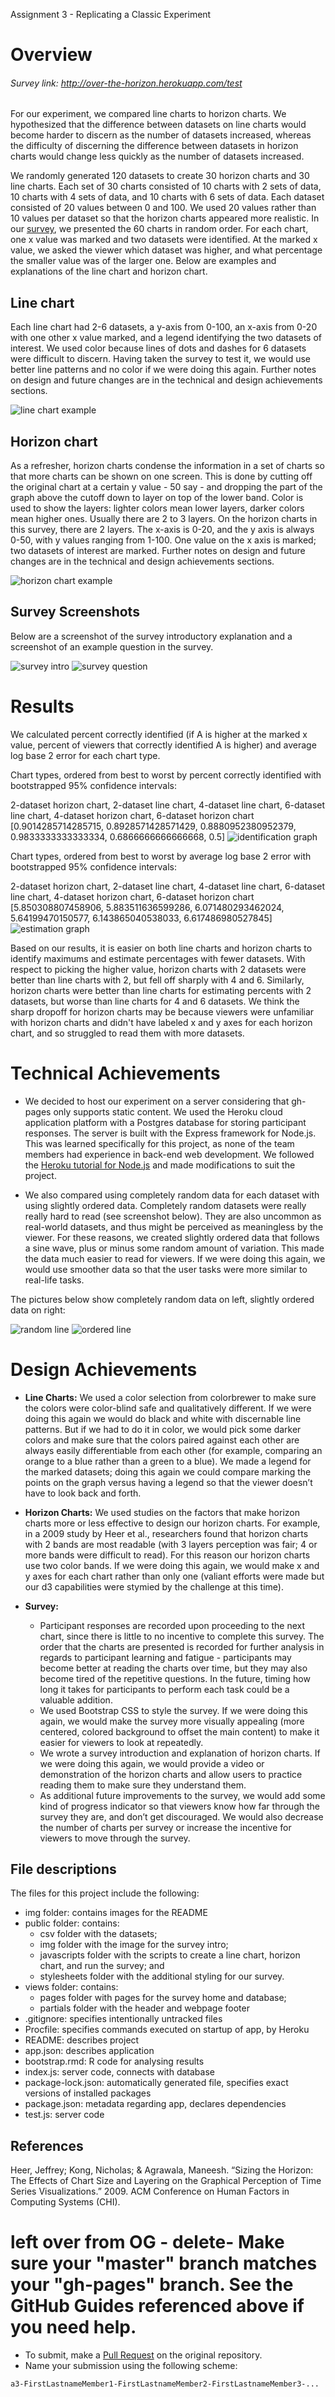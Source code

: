 Assignment 3 - Replicating a Classic Experiment  

# Overview

###### Survey link: http://over-the-horizon.herokuapp.com/test

For our experiment, we compared line charts to horizon charts. We hypothesized that the difference between datasets on line charts would become harder to discern as the number of datasets increased, whereas the difficulty of discerning the difference between datasets in horizon charts would change less quickly as the number of datasets increased. 

We randomly generated 120 datasets to create 30 horizon charts and 30 line charts. 
Each set of 30 charts consisted of 10 charts with 2 sets of data, 10 charts with 4 sets of data, 
and 10 charts with 6 sets of data. 
Each dataset consisted of 20 values between 
0 and 100. We used 20 values rather than 10 
values per dataset so that the horizon charts 
appeared more realistic. In our [survey](http://over-the-horizon.herokuapp.com/test), 
we presented the 60 charts in random order. For each chart, one x value was marked and two datasets were identified. At the marked x value, we asked the viewer which dataset was higher, and what percentage the smaller value was of the larger one. Below are examples and explanations of the line chart and horizon chart. 

## Line chart

Each line chart had 2-6 datasets, a y-axis from 0-100, an x-axis from 0-20 with one other x value marked, and a legend identifying the two datasets of interest. We used color because lines of dots and dashes for 6 datasets were difficult to discern. Having taken the survey to test it, we would use better line patterns and no color if we were doing this again. Further notes on design and future changes are in the technical and design achievements sections. 

![line chart example](img/line%20chart.png)

## Horizon chart

As a refresher, horizon charts condense the information in a set of charts so that more 
charts can be shown on one screen. This is done by cutting off the original chart at a certain y value - 50 say - and dropping the part of the graph above the cutoff down to layer on top of the lower band. Color is used to show the layers: lighter colors mean lower layers, darker colors mean higher ones. Usually there are 2 to 3 layers. On the horizon charts in this survey, there are 2 layers. The x-axis is 0-20, and the y axis is always 0-50, with y values ranging from 1-100. One value on the x axis is marked; two datasets of interest are marked. Further notes on design and future changes are in the technical and design achievements sections. 

![horizon chart example](img/horizon%20chart.png)

## Survey Screenshots

Below are a screenshot of the survey introductory explanation and a screenshot of an example question in the survey. 

![survey intro](img/intro%20survey.png) ![survey question](img/survey%20question.png)

# Results 

We calculated percent correctly identified (if A is higher at the marked x value,
 percent of viewers that correctly identified A is higher) and average log base 2 error for each chart type.
 
Chart types, ordered from best to worst by percent correctly identified with bootstrapped 95% confidence intervals:
 
 2-dataset horizon chart, 2-dataset line chart, 4-dataset line chart, 
 6-dataset line chart, 4-dataset horizon chart, 6-dataset horizon chart
[0.9014285714285715, 0.8928571428571429, 0.8880952380952379, 0.9833333333333334, 0.6866666666666668, 0.5]
![identification graph]() 

Chart types, ordered from best to worst by average log base 2 error with bootstrapped 95% confidence intervals:

 2-dataset horizon chart, 2-dataset line chart, 4-dataset line chart, 
 6-dataset line chart, 4-dataset horizon chart, 6-dataset horizon chart 
[5.850308807458906, 5.883511636599286, 6.071480293462024, 5.64199470150577, 6.143865040538033, 6.617486980527845]
![estimation graph]() 

Based on our results, it is easier on both line charts and horizon charts to identify maximums
and estimate percentages with fewer datasets. 
With respect to picking the higher value, horizon charts with 2 datasets were better than 
line charts with 2, but fell off sharply with 4 and 6. 
Similarly, horizon charts were better than line charts for estimating percents
with 2 datasets, but worse than line charts for 4 and 6 datasets. 
We think the sharp dropoff for horizon charts may be because viewers were unfamiliar 
with horizon charts and didn't have labeled
x and y axes for each horizon chart, and so struggled to read them with more datasets. 

# Technical Achievements

- We decided to host our experiment on a server considering that gh-pages only supports static content. We used the Heroku cloud application platform with a Postgres database for storing participant responses. The server is built with the Express framework for Node.js. This was learned specifically for this project, as none of the team members had experience in back-end web development. We followed the [Heroku tutorial for Node.js](https://devcenter.heroku.com/articles/getting-started-with-nodejs) and made modifications to suit the project.

- We also compared using completely random data for each dataset with using slightly ordered data. Completely random datasets were really really hard to read (see screenshot below). They are also uncommon as real-world datasets, and thus might be perceived as meaningless by the viewer. For these reasons, we created slightly ordered data that follows a sine wave, plus or minus some random amount of variation. This made the data much easier to read for viewers. If we were doing this again, we would use smoother data so that the user tasks were more similar to real-life tasks.

The pictures below show completely random data on left, slightly ordered data on right: 

![random line](img/random%20line.png) ![ordered line](img/ordered%20line.png)

# Design Achievements

- **Line Charts:** We used a color selection from colorbrewer to make sure the colors were color-blind safe and qualitatively different. If we were doing this again we would do black and white with discernable line patterns. But if we had to do it in color, we would pick some darker colors and make sure that the colors paired against each other are always easily differentiable from each other (for example, comparing an orange to a blue rather than a green to a blue). We made a legend for the marked datasets; doing this again we could compare marking the points on the graph versus having a legend so that the viewer doesn’t have to look back and forth. 

- **Horizon Charts:** We used studies on the factors that make horizon charts more or less effective to design our horizon charts. For example, in a 2009 study by Heer et al., researchers found that horizon charts with 2 bands are most readable (with 3 layers perception was fair; 4 or more bands were difficult to read). For this reason our horizon charts use two color bands. If we were doing this again, we would make x and y axes for each chart rather than only one (valiant efforts were made but our d3 capabilities were stymied by the challenge at this time). 

- **Survey:**
  - Participant responses are recorded upon proceeding to the next chart, since there is little to no incentive to complete this survey. The order that the charts are presented is recorded for further analysis in regards to participant learning and fatigue - participants may become better at reading the charts over time, but they may also become tired of the repetitive questions. In the future, timing how long it takes for participants to perform each task could be a valuable addition.
  - We used Bootstrap CSS to style the survey. If we were doing this again, we would make the survey more visually appealing (more centered, colored background to offset the main content) to make it easier for viewers to look at repeatedly. 
  - We wrote a survey introduction and explanation of horizon charts. If we were doing this again, we would provide a video or demonstration of the horizon charts and allow users to practice reading them to make sure they understand them. 
  - As additional future improvements to the survey, we would add some kind of progress indicator so that viewers know how far through the survey they are, and don’t get discouraged. 
  We would also decrease the number of charts per survey or increase the incentive for viewers to move through the survey. 
  

## File descriptions

The files for this project include the following: 
- img folder: contains images for the README
- public folder: contains:
  - csv folder with the datasets;
  - img folder with the image for the survey intro;
  - javascripts folder with the scripts to create a line chart, horizon chart, 
  and run the survey; and
  - stylesheets folder with the additional styling for our survey. 
- views folder: contains:
  - pages folder with pages for the survey home and database;
  - partials folder with the header and webpage footer
- .gitignore: specifies intentionally untracked files
- Procfile: specifies commands executed on startup of app, by Heroku
- README: describes project
- app.json: describes application
- bootstrap.rmd: R code for analysing results
- index.js: server code, connects with database
- package-lock.json: automatically generated file, specifies exact versions of installed packages
- package.json: metadata regarding app, declares dependencies
- test.js: server code

## References

Heer, Jeffrey; Kong, Nicholas; & Agrawala, Maneesh. “Sizing the Horizon: The Effects of Chart Size and Layering on the Graphical Perception of Time Series Visualizations.” 2009. ACM Conference on Human Factors in Computing Systems (CHI). 


# left over from OG - delete- Make sure your "master" branch matches your "gh-pages" branch. See the GitHub Guides referenced above if you need help.
- To submit, make a [Pull Request](https://help.github.com/articles/using-pull-requests/) on the original repository.
- Name your submission using the following scheme: 
```
a3-FirstLastnameMember1-FirstLastnameMember2-FirstLastnameMember3-...
```
